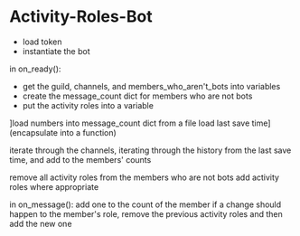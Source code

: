 # Activity-Roles-Bot
- load token
- instantiate the bot

in on_ready():
- get the guild, channels, and members_who_aren't_bots into variables
- create the message_count dict for members who are not bots
- put the activity roles into a variable

]load numbers into message_count dict from a file
load last save time](encapsulate into a function)

iterate through the channels, iterating through the history from the last save time, and add to the members' counts

remove all activity roles from the members who are not bots
add activity roles where appropriate

in on_message():
add one to the count of the member
if a change should happen to the member's role, remove the previous activity roles and then add the new one
